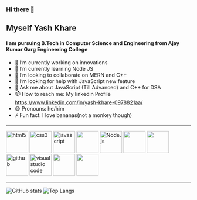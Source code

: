 ### Hi there 👋
## Myself Yash Khare 
#### I am pursuing B.Tech in Computer Science and Engineering from Ajay Kumar Garg Engineering College

  - 🔭 I’m currently working on innovations <br>
  - 🌱 I’m currently learning Node JS <br>
  - 👯 I’m looking to collaborate on MERN and C++ <br>
  - 🤔 I’m looking for help with JavaScript new feature <br>
  - 💬 Ask me about JavaScript (Till Advanced) and C++ for DSA <br>
  - 📫 How to reach me: My linkedin Profile https://www.linkedin.com/in/yash-khare-0978821aa/ <br>
  - 😄 Pronouns: he/him <br>
  - ⚡ Fun fact: I love bananas(not a monkey though) <br>
  <hr>
  <span>
  <img alt="html5" width="60px" src="https://img.icons8.com/color/240/000000/html-5.png">
<img alt="css3" width="60px" src="https://img.icons8.com/color/240/000000/css3.png">
  <img alt="javascript" width="60px" src="https://img.icons8.com/color/240/000000/javascript.png" />
  <img src = "https://img.icons8.com/plasticine/2x/react.png" width="60px"/>
  <img alt="Node.js" width="60px" src="https://img.icons8.com/color/240/000000/nodejs.png">
  <img src = "https://img.icons8.com/color/2x/mongodb.png" width="60px"/>
   <img src = "https://img.icons8.com/color/2x/c-plus-plus-logo.png" width="60px"/>
  <img alt="github" width="60px" src="https://img.icons8.com/ios-glyphs/240/000000/github.png">
  <img alt="visual studio code" width="60px" src="https://img.icons8.com/fluent/240/000000/visual-studio-code-2019.png" />  
 
  <img src = "https://img.icons8.com/wired/2x/postman-api.png" width="60px"/>
  <img src = "https://img.icons8.com/dusk/2x/python.png" width="60px"/>
  
</span>
<hr>
  
  ![GitHub stats](https://github-readme-stats.vercel.app/api?username=khareyash05&show_icons=true&theme=tokyonight)
 ![Top Langs](https://github-readme-stats.vercel.app/api/top-langs/?username=khareyash05)
